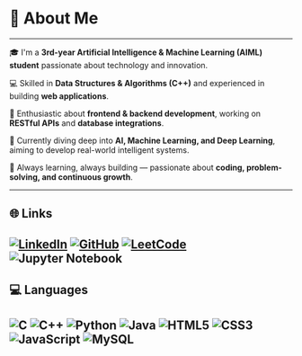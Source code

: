 # 💫 About Me
---

🎓 I'm a **3rd-year Artificial Intelligence & Machine Learning (AIML) student** passionate about technology and innovation.

💻 Skilled in **Data Structures & Algorithms (C++)** and experienced in building **web applications**.

🐍 Enthusiastic about **frontend & backend development**, working on **RESTful APIs** and **database integrations**.

🤖 Currently diving deep into **AI, Machine Learning, and Deep Learning**, aiming to develop real-world intelligent systems.

🚀 Always learning, always building — passionate about **coding, problem-solving, and continuous growth**. 

---

## 🌐 Links

[![LinkedIn](https://img.shields.io/badge/LinkedIn-0077B5?style=for-the-badge&logo=linkedin&logoColor=white)](https://www.linkedin.com/in/wazmiali)         [![GitHub](https://img.shields.io/badge/GitHub-000?style=for-the-badge&logo=github&logoColor=white)](https://github.com/wazmiali)         [![LeetCode](https://img.shields.io/badge/LeetCode-FFA116?style=for-the-badge&logo=leetcode&logoColor=white)](https://leetcode.com/u/Wazmi/)  
![Jupyter Notebook](https://img.shields.io/badge/Jupyter-FA0F00?style=for-the-badge&logo=jupyter&logoColor=white)
---
## 💻 Languages  

![C](https://img.shields.io/badge/C-A8B9CC?style=for-the-badge&logo=c&logoColor=white) ![C++](https://img.shields.io/badge/C++-00599C?style=for-the-badge&logo=c%2B%2B&logoColor=white) ![Python](https://img.shields.io/badge/Python-3776AB?style=for-the-badge&logo=python&logoColor=white) ![Java](https://img.shields.io/badge/Java-007396?style=for-the-badge&logo=java&logoColor=white) ![HTML5](https://img.shields.io/badge/HTML5-E34F26?style=for-the-badge&logo=html5&logoColor=white) ![CSS3](https://img.shields.io/badge/CSS3-1572B6?style=for-the-badge&logo=css3&logoColor=white) ![JavaScript](https://img.shields.io/badge/JavaScript-F7DF1E?style=for-the-badge&logo=javascript&logoColor=black) ![MySQL](https://img.shields.io/badge/MySQL-4479A1?style=for-the-badge&logo=mysql&logoColor=white)  
---
